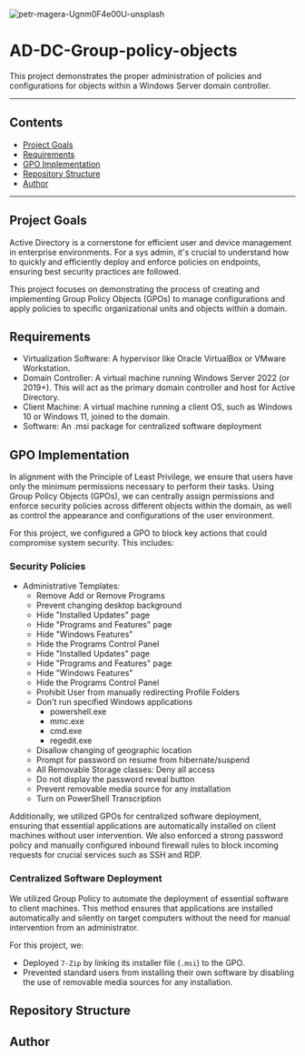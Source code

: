 ![petr-magera-Ugnm0F4e00U-unsplash](https://github.com/user-attachments/assets/16ff9ec4-6f15-49c2-a5df-e9a80d50bb4a)

# AD-DC-Group-policy-objects
This project demonstrates the proper administration of policies and configurations for objects within a Windows Server domain controller.

---
## Contents
* [Project Goals](#project-goals)
* [Requirements](#requirements)
* [GPO Implementation](#gpo-implementation)
* [Repository Structure](#repository-structure)
* [Author](#author)

---

## Project Goals

Active Directory is a cornerstone for efficient user and device management in enterprise environments. For a sys admin, it's crucial to understand how to quickly and efficiently deploy and enforce policies on endpoints, ensuring best security practices are followed.

This project focuses on demonstrating the process of creating and implementing Group Policy Objects (GPOs) to manage configurations and apply policies to specific organizational units and objects within a domain.

## Requirements

- Virtualization Software: A hypervisor like Oracle VirtualBox or VMware Workstation.
- Domain Controller: A virtual machine running Windows Server 2022 (or 2019+). This will act as the primary domain controller and host for Active Directory.
- Client Machine: A virtual machine running a client OS, such as Windows 10 or Windows 11, joined to the domain.
- Software: An .msi package for centralized software deployment

## GPO Implementation

In alignment with the Principle of Least Privilege, we ensure that users have only the minimum permissions necessary to perform their tasks. Using Group Policy Objects (GPOs), we can centrally assign permissions and enforce security policies across different objects within the domain,  as well as control the appearance and configurations of the user environment.

For this project, we configured a GPO to block key actions that could compromise system security. This includes:

### Security Policies

- Administrative Templates:
  - Remove Add or Remove Programs
  - Prevent changing desktop background
  - Hide "Installed Updates" page
  - Hide "Programs and Features" page
  - Hide "Windows Features"
  - Hide the Programs Control Panel
  - Hide "Installed Updates" page
  - Hide "Programs and Features" page
  - Hide "Windows Features"
  - Hide the Programs Control Panel
  - Prohibit User from manually redirecting Profile Folders
  - Don't run specified Windows applications
    - powershell.exe
    - mmc.exe
    - cmd.exe
    - regedit.exe
  - Disallow changing of geographic location
  - Prompt for password on resume from hibernate/suspend
  - All Removable Storage classes: Deny all access
  - Do not display the password reveal button
  - Prevent removable media source for any installation
  - Turn on PowerShell Transcription
    
Additionally, we utilized GPOs for centralized software deployment, ensuring that essential applications are automatically installed on client machines without user intervention. We also enforced a strong password policy and manually configured inbound firewall rules to block incoming requests for crucial services such as SSH and RDP.

### Centralized Software Deployment

We utilized Group Policy to automate the deployment of essential software to client machines. This method ensures that applications are installed automatically and silently on target computers without the need for manual intervention from an administrator.

For this project, we:
- Deployed `7-Zip` by linking its installer file (`.msi`) to the GPO.
- Prevented standard users from installing their own software by disabling the use of removable media sources for any installation.

## Repository Structure


## Author
